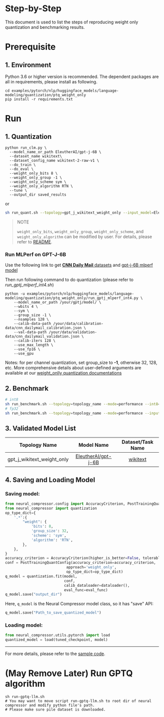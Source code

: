 Step-by-Step
============

This document is used to list the steps of reproducing weight only quantization and benchmarking results.

# Prerequisite
## 1. Environment
Python 3.6 or higher version is recommended.
The dependent packages are all in requirements, please install as following.
```shell
cd examples/pytorch/nlp/huggingface_models/language-modeling/quantization/ptq_weight_only
pip install -r requirements.txt
```

# Run
## 1. Quantization
```shell
python run_clm.py \
  --model_name_or_path EleutherAI/gpt-j-6B \
  --dataset_name wikitext\
  --dataset_config_name wikitext-2-raw-v1 \
  --do_train \
  --do_eval \
  --weight_only_bits 8 \
  --weight_only_group -1 \
  --weight_only_scheme sym \
  --weight_only_algorithm RTN \
  --tune \
  --output_dir saved_results
```
or
```bash
sh run_quant.sh --topology=gpt_j_wikitext_weight_only --input_model=EleutherAI/gpt-j-6B --weight_only_bits=8 --weight_only_group=-1 --weight_only_scheme=sym --weight_only_algorithm=RTN
```

> NOTE
>
> `weight_only_bits`, `weight_only_group`, `weight_only_scheme`, and `weight_only_algorithm` can be modified by user. For details, please refer to [README](../../../../../../../docs/source/quantization_weight_only.md).

### Run MLPerf on GPT-J-6B
Use the following link to get
[**CNN Daily Mail** datasets](https://github.com/intel-innersource/frameworks.ai.benchmarking.mlperf.submission.inference-submission-v3-1/tree/master/closed/Intel/code/gpt-j/pytorch-cpu#download-and-prepare-dataset)
and [gpt-j-6B mlperf model](https://github.com/mlcommons/inference/tree/master/language/gpt-j#download-gpt-j-model)

Then run following command to do quantization (please refer to *run_gptj_mlperf_int4.sh*)
```shell
python -u examples/pytorch/nlp/huggingface_models/language-modeling/quantization/ptq_weight_only/run_gptj_mlperf_int4.py \
    --model_name_or_path /your/gptj/model/ \
    --wbits 4 \
    --sym \
    --group_size -1 \
    --nsamples 128 \
    --calib-data-path /your/data/calibration-data/cnn_dailymail_calibration.json \
    --val-data-path /your/data/validation-data/cnn_dailymail_validation.json \
    --calib-iters 128 \
    --use_max_length \
    --use_fp16 \
    --use_gpu
```
Notes: for per channel quantization, set group_size to **-1**, otherwise 32, 128, etc. More comprehensive details about user-defined arguments are available at our [weight_onlly quantization documentations](https://github.com/intel/neural-compressor/blob/master/docs/source/quantization_weight_only.md#quantization-capability)

## 2. Benchmark
```bash
# int8
sh run_benchmark.sh --topology=topology_name --mode=performance --int8=true --input_model=model_name_or_path  --config=saved_results
# fp32
sh run_benchmark.sh --topology=topology_name --mode=performance --input_model=model_name_or_path
```
## 3. Validated Model List
<table>
<thead>
  <tr>
    <th>Topology Name</th>
    <th>Model Name</th>
    <th>Dataset/Task Name</th>
  </tr>
</thead>
<tbody align="center">
  <tr>
    <td>gpt_j_wikitext_weight_only</td>
    <td><a href="https://huggingface.co/EleutherAI/gpt-j-6B">EleutherAI/gpt-j-6B</a></td>
    <td><a href="https://huggingface.co/datasets/wikitext">wikitext</a></td>
  </tr>
</tbody>
</table>

## 4. Saving and Loading Model
### Saving model:
```python
from neural_compressor.config import AccuracyCriterion, PostTrainingQuantConfig
from neural_compressor import quantization
op_type_dict={
    '.*':{
        "weight": {
            'bits': 8,
            'group_size': 32,
            'scheme': 'sym', 
            'algorithm': 'RTN', 
        },
    },
}
accuracy_criterion = AccuracyCriterion(higher_is_better=False, tolerable_loss=0.01)
conf = PostTrainingQuantConfig(accuracy_criterion=accuracy_criterion,
                            approach='weight_only',
                            op_type_dict=op_type_dict)
q_model = quantization.fit(model,
                           conf,
                           calib_dataloader=dataloader(),
                           eval_func=eval_func)
q_model.save("output_dir")
```
Here, `q_model` is the Neural Compressor model class, so it has "save" API:

```python
q_model.save("Path_to_save_quantized_model")
```
### Loading model:
```python
from neural_compressor.utils.pytorch import load
quantized_model = load(tuned_checkpoint, model)
```
--------

For more details, please refer to the [sample code](./run_clm.py).

# (May Remove Later) Run GPTQ algorithm
```
sh run-gptq-llm.sh
# You may want to move script run-gptq-llm.sh to root dir of neural compressor and modify python file's path.
# Please make sure pile dataset is downloaded.
```

